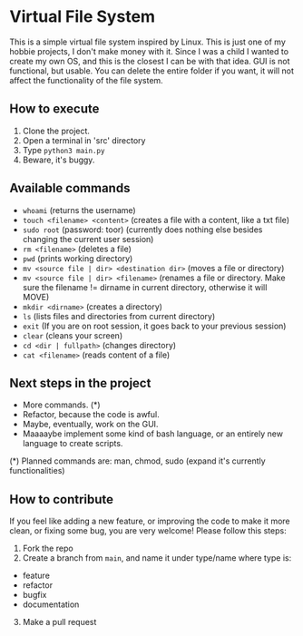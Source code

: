 # Virtual File System  

This is a simple virtual file system inspired by Linux. This is just one of my hobbie projects, I don't make money with it. Since I was a child I wanted to create my own OS, and this is the closest I can be with that idea.
GUI is not functional, but usable. You can delete the entire folder if you want, it will not affect the functionality of the file system.

## How to execute

1. Clone the project.
2. Open a terminal in 'src' directory
3. Type `python3 main.py`
4. Beware, it's buggy.

## Available commands

* `whoami` (returns the username)
* `touch <filename> <content>` (creates a file with a content, like a txt file)
* `sudo root` (password: toor) (currently does nothing else besides changing the current user session)
* `rm <filename>` (deletes a file)
* `pwd` (prints working directory)
* `mv <source file | dir> <destination dir>` (moves a file or directory)
* `mv <source file | dir> <filename>` (renames a file or directory. Make sure the filename != dirname in current directory, otherwise it will MOVE)
* `mkdir <dirname>` (creates a directory)
* `ls` (lists files and directories from current directory)
* `exit` (If you are on root session, it goes back to your previous session)
* `clear` (cleans your screen)
* `cd <dir | fullpath>` (changes directory)
* `cat <filename>` (reads content of a file)

## Next steps in the project

* More commands. (*)
* Refactor, because the code is awful.
* Maybe, eventually, work on the GUI.
* Maaaaybe implement some kind of bash language, or an entirely new language to create scripts.

(*) Planned commands are: man, chmod, sudo (expand it's currently functionalities)

## How to contribute

If you feel like adding a new feature, or improving the code to make it more clean, or fixing some bug, you are very welcome! Please follow this steps:

1. Fork the repo
2. Create a branch from `main`, and name it under type/name where type is:
- feature
- refactor
- bugfix
- documentation
3. Make a pull request


